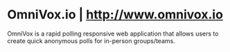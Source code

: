 # OmniVox.io | http://www.omnivox.io
OmniVox is a rapid polling responsive web application that allows users to create quick anonymous polls for in-person groups/teams.  
